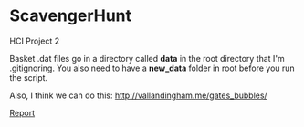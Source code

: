 ScavengerHunt
=============

HCI Project 2

Basket .dat files go in a directory called <b>data</b> in the root directory that I'm .gitignoring.
You also need to have a <b>new_data</b> folder in root before you run the script.

Also, I think we can do this:
http://vallandingham.me/gates_bubbles/

<a href="https://docs.google.com/document/d/13IzAi0KmKGz28ipTzw7m5bvSokB_OdwG4vmOPx_eEZA/edit">Report</a>
